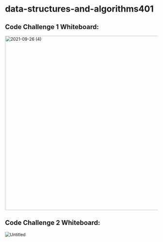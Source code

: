 # data-structures-and-algorithms401
## Code Challenge 1 Whiteboard: 
<img width="575" alt="2021-09-26 (4)" src="https://user-images.githubusercontent.com/83535791/134814877-819d582d-2e42-41af-97d6-4c873efc9fb2.png">

## Code Challenge 2 Whiteboard:
![Untitled](https://user-images.githubusercontent.com/83535791/134979799-612d2262-d7e8-421e-80c4-3b7e0a24e6b7.jpg)





